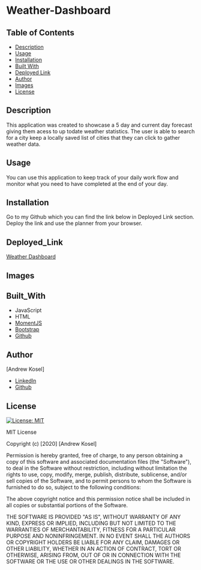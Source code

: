 # Weather-Dashboard

## Table of Contents
* [Description](#description)
* [Usage](#usage)
* [Installation](#installation)
* [Built With](#built_with)
* [Deployed Link](#deployed_link)
* [Author](#author)
* [Images](#images)
* [License](#license)


## Description


This application was created to showcase a 5 day and current day forecast giving them acess to up todate weather statistics. The user is able to search for a city keep a locally saved list of cities that they can click to gather weather data.


## Usage
You can use this application to keep track of your daily work flow and monitor what you need to have completed at the end of your day.


## Installation
Go to my Github which you can find the link below in Deployed Link section. Deploy the link and use the planner from your browser.


## Deployed_Link
[Weather Dashboard](https://ph-kandy.github.io/Weather-Dashboard)


## Images 



## Built_With
* JavaScript
* HTML
* [MomentJS](https://momentjs.com/)
* [Bootstrap](https://getbootstrap.com/)
* [Github](https://github.com/)
 
## Author
[Andrew Kosel]

* [LinkedIn](https://www.linkedin.com/in/andrew-kosel/)
* [Github](https://github.com/ph-kandy)


## License
[![License: MIT](https://img.shields.io/badge/License-MIT-yellow.svg)](https://opensource.org/licenses/MIT)

MIT License

Copyright (c) [2020] [Andrew Kosel]

Permission is hereby granted, free of charge, to any person obtaining a copy
of this software and associated documentation files (the "Software"), to deal
in the Software without restriction, including without limitation the rights
to use, copy, modify, merge, publish, distribute, sublicense, and/or sell
copies of the Software, and to permit persons to whom the Software is
furnished to do so, subject to the following conditions:

The above copyright notice and this permission notice shall be included in all
copies or substantial portions of the Software.

THE SOFTWARE IS PROVIDED "AS IS", WITHOUT WARRANTY OF ANY KIND, EXPRESS OR
IMPLIED, INCLUDING BUT NOT LIMITED TO THE WARRANTIES OF MERCHANTABILITY,
FITNESS FOR A PARTICULAR PURPOSE AND NONINFRINGEMENT. IN NO EVENT SHALL THE
AUTHORS OR COPYRIGHT HOLDERS BE LIABLE FOR ANY CLAIM, DAMAGES OR OTHER
LIABILITY, WHETHER IN AN ACTION OF CONTRACT, TORT OR OTHERWISE, ARISING FROM,
OUT OF OR IN CONNECTION WITH THE SOFTWARE OR THE USE OR OTHER DEALINGS IN THE
SOFTWARE.